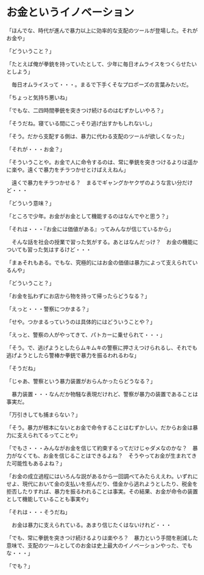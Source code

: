 # お金というイノベーション

「ほんでな、時代が進んで暴力以上に効率的な支配のツールが登場した。それがお金や」

「どういうこと？」

「たとえば俺が拳銃を持っていたとして、少年に毎日オムライスをつくらせたいとしよう」

　毎日オムライスって・・・。まるで下手くそなプロポーズの言葉みたいだ。

「ちょっと気持ち悪いね」

「でもな、二四時間拳銃を突きつけ続けるのはむずかしいやろ？」

「そうだね。寝ている間にこっそり逃げ出すかもしれないし」

「そう。だから支配する側は、暴力に代わる支配のツールが欲しくなった」

「それが・・・お金？」

「そういうことや。お金で人に命令するのは、常に拳銃を突きつけるよりは遥かに楽や。遠くで暴力をチラつかせとけばええねん」

　遠くで暴力をチラつかせる？　まるでギャングかヤクザのような言い分だけど・・・

「どういう意味？」

「ところで少年。お金がお金として機能するのはなんでやと思う？」

「それは・・・『お金には価値がある』ってみんなが信じているから」

　そんな話を社会の授業で習った気がする。あとはなんだっけ？　お金の機能についても習った気はするけど・・・

「まぁそれもある。でもな、究極的にはお金の価値は暴力によって支えられているんや」

「どういうこと？」

「お金を払わずにお店から物を持って帰ったらどうなる？」

「えっと・・・警察につかまる？」

「せや。つかまるっていうのは具体的にはどういうことや？」

「えっと、警察の人がやってきて、パトカーに乗せられて・・・」

「そう。で、逃げようとしたらムキムキの警察に押さえつけられるし、それでも逃げようとしたら警棒か拳銃で暴力を振るわれるわな」

「そうだね」

「じゃあ、警察という暴力装置がおらんかったらどうなる？」

　暴力装置・・・なんだか物騒な表現だけれど、警察が暴力の装置であることは事実だ。

「万引きしても捕まらない？」

「そう。暴力が根本にないとお金で命令することはむずかしい。だからお金は暴力に支えられてるってことや」

「でもさ・・・みんながお金を信じて約束するってだけじゃダメなのかな？　暴力がなくても、お金を信じることはできるよね？　そうやってお金が生まれてきた可能性もあるよね？」

「お金の成立過程にはいろんな説があるから一回調べてみたらええわ。いずれにせよ、現代において金の支払いを拒んだり、借金から逃れようとしたり、税金を拒否したりすれば、暴力を振るわれることは事実。その結果、お金が命令の装置として機能していることも事実や」

「それは・・・そうだね」

　お金は暴力に支えられている。あまり信じたくはないけれど・・・

「でも、常に拳銃を突きつけ続けるよりは楽やろ？　暴力という手間を削減した意味で、支配のツールとしてのお金は史上最大のイノベーションやった、でもな・・・」

「でも？」